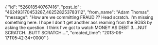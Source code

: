  {
   "id": "526018540767416",
   "post_id": "462493170453287_462528253783112",
   "from_name": "Adam Thomas",
   "message": "How are we committing FRAUD ?? Head scratch. I'm missing something here. I hope I don't get another ass reaming from the BOSS by asking the question. I think I've got to watch MONEY AS DEBT 3....NUT SCRATCH...BUTT SCRATCH....",
   "created_time": "2013-06-17T05:42:34+0000"
 }

